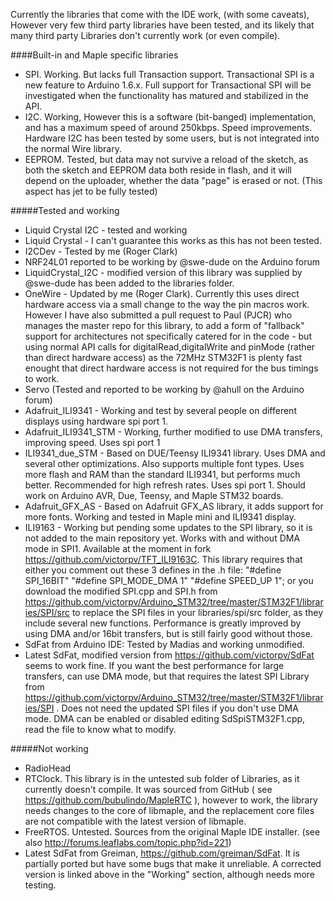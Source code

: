 Currently the libraries that come with the IDE work, (with some caveats), However very few third party libraries have been tested, and its likely that many third party Libraries don't currently work (or even compile).

####Built-in and Maple specific libraries

* SPI. Working. But lacks full Transaction support. Transactional SPI is a new feature to Arduino 1.6.x. Full support for Transactional SPI will be investigated when the functionality has matured and stabilized in the API.
* I2C. Working, However this is a software (bit-banged) implementation, and has a maximum speed of around 250kbps. Speed improvements. Hardware I2C has been tested by some users, but is not integrated into the normal Wire library.
* EEPROM. Tested, but data may not survive a reload of the sketch, as both the sketch and EEPROM data both reside in flash, and it will depend on the uploader, whether the data "page" is erased or not. (This aspect has jet to be fully tested)


#####Tested and working
* Liquid Crystal I2C - tested and working
* Liquid Crystal - I can't guarantee this works as this has not been tested.
* I2CDev - Tested by me (Roger Clark)
* NRF24L01 reported to be working by @swe-dude on the Arduino forum
* LiquidCrystal_I2C - modified version of this library was supplied by @swe-dude has been added to the libraries folder.
* OneWire - Updated by me (Roger Clark). Currently this uses direct hardware access via a small change to the way the pin macros work. However I have also submitted a pull request to Paul (PJCR) who manages the master repo for this library, to add a form of "fallback" support for architectures not specifically catered for in the code - but using normal API calls for digitalRead,digitalWrite and pinMode (rather than direct hardware access) as the 72MHz STM32F1 is plenty fast enought that direct hardware access is not required for the bus timings to work.
* Servo  (Tested and reported to be working by @ahull on the Arduino forum)
* Adafruit_ILI9341 - Working and test by several people on different displays using hardware spi port 1.
* Adafruit_ILI9341_STM - Working, further modified to use DMA transfers, improving speed. Uses spi port 1
* ILI9341_due_STM - Based on DUE/Teensy ILI9341 library. Uses DMA and several other optimizations. Also supports multiple font types. Uses more flash and RAM than the standard ILI9341, but performs much better. Recommended for high refresh rates. Uses spi port 1. Should work on Arduino AVR, Due, Teensy, and Maple STM32 boards.
* Adafruit_GFX_AS - Based on Adafruit GFX_AS library, it adds support for more fonts. Working and tested in Maple mini and ILI9341 display.
* ILI9163 - Working but pending some updates to the SPI library, so it is not added to the main repository yet. Works with and without DMA mode in SPI1. Available at the moment in fork https://github.com/victorpv/TFT_ILI9163C. This library requires that either you comment out these 3 defines in the .h file: "#define SPI_16BIT" "#define SPI_MODE_DMA 1" "#define SPEED_UP 1"; or you download the modified SPI.cpp and SPI.h from https://github.com/victorpv/Arduino_STM32/tree/master/STM32F1/libraries/SPI/src to replace the SPI files in your libraries/spi/src folder, as they include several new functions. Performance is greatly improved by using DMA and/or 16bit transfers, but is still fairly good without those.
* SdFat from Arduino IDE: Tested by Madias and working unmodified.
* Latest SdFat, modified version from https://github.com/victorpv/SdFat seems to work fine. If you want the best performance for large transfers, can use DMA mode, but that requires the latest SPI Library from https://github.com/victorpv/Arduino_STM32/tree/master/STM32F1/libraries/SPI . Does not need the updated SPI files if you don't use DMA mode. DMA can be enabled or disabled editing SdSpiSTM32F1.cpp, read the file to know what to modify.


#####Not working

* RadioHead 
* RTClock. This library is in the untested sub folder of Libraries, as it currently doesn't compile. It was sourced from GitHub ( see https://github.com/bubulindo/MapleRTC ), however to work, the library needs changes to the core of libmaple, and the replacement core files are not compatible with the latest version of libmaple. 
* FreeRTOS. Untested. Sources from the original Maple IDE installer. (see also http://forums.leaflabs.com/topic.php?id=221)
* Latest SdFat from Greiman, https://github.com/greiman/SdFat. It is partially ported but have some bugs that make it unreliable. A corrected version is linked above in the "Working" section, although needs more testing.
